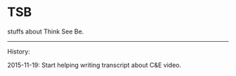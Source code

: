 # TSB
stuffs about Think See Be.

----
History:

2015-11-19:
Start helping writing transcript about C&E video.
